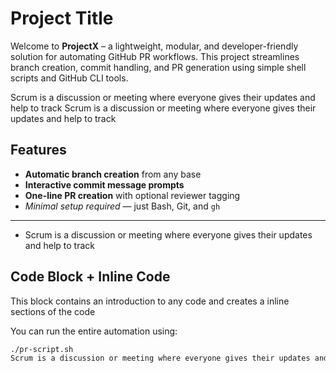 # Project Title


Welcome to **ProjectX** – a lightweight, modular, and developer-friendly solution for automating GitHub PR workflows. This project streamlines branch creation, commit handling, and PR generation using simple shell scripts and GitHub CLI tools.

Scrum is a discussion or meeting where everyone gives their updates and help to track
Scrum is a discussion or meeting where everyone gives their updates and help to track
## Features 
  
- **Automatic branch creation** from any base
- **Interactive commit message prompts**
- **One-line PR creation** with optional reviewer tagging
- *Minimal setup required* — just Bash, Git, and `gh`

---


- Scrum is a discussion or meeting where everyone gives their updates and help to track
## Code Block + Inline Code
This block contains an introduction to any code and creates a inline sections of the code

You can run the entire automation using:

```bash
./pr-script.sh
Scrum is a discussion or meeting where everyone gives their updates and help to track
```
